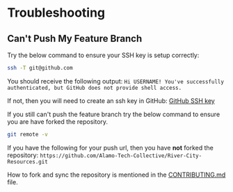 # Troubleshooting 

## Can't Push My Feature Branch
Try the below command to ensure your SSH key is setup correctly:

```sh
ssh -T git@github.com
```

You should receive the following output:
`Hi USERNAME! You've successfully authenticated, but GitHub does not provide shell access.`

If not, then you will need to create an ssh key in GitHub: [GitHub SSH key](https://docs.github.com/en/authentication/connecting-to-github-with-ssh/generating-a-new-ssh-key-and-adding-it-to-the-ssh-agent)

If you still can't push the feature branch try the below command to ensure you are have forked the repository.

```sh
git remote -v
```

If you have the following for your push url, then you have **not** forked the repository: `https://github.com/Alamo-Tech-Collective/River-City-Resources.git`

How to fork and sync the repository is mentioned in the [CONTRIBUTING.md](CONTRIBUTING.md) file.